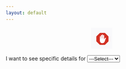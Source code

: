 ```yaml
---
layout: default
---
```


<p align='center'>
<img src="hello.png" />
</p>

I want to see specific details for <label for="map_select"></label>
<select id="map_selection" name="registration">
    <option value = "select_region" selected="selected"> ---Select--- </option>
    <option value = "map1">Europe</option>
    <option value = "map2">East Asia</option>
</select>

<p id='' align='center' style="display: none;" >
<img src="images/proportions_combined.png" alt="mybad"/>
</p>

<p id='' align='center' style="display: none;" >
<img src="images/proportions.png" alt="urbad"/>
</p>

<br>

<script src='javascript.js'></script>

</html>


